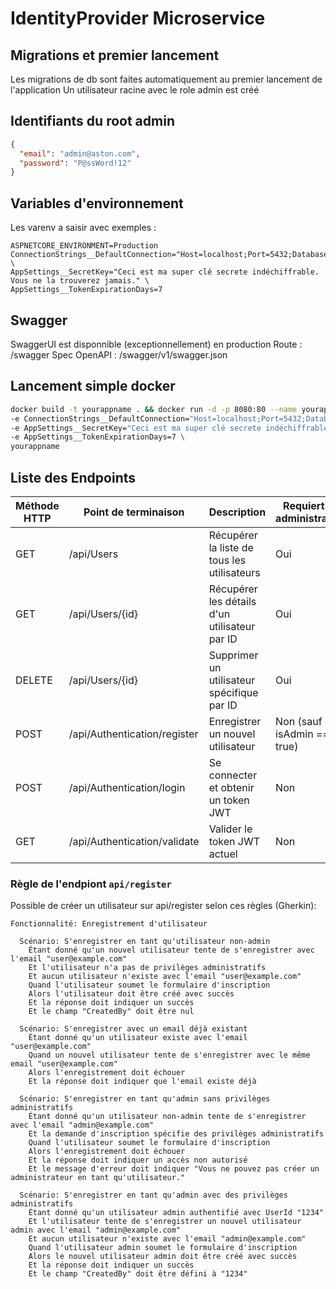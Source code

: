 ﻿# IdentityProvider Microservice

## Migrations et premier lancement
Les migrations de db sont faites automatiquement au premier lancement de l'application
Un utilisateur racine avec le role admin est créé

## Identifiants du root admin
```json
{
  "email": "admin@aston.com",
  "password": "P@ssWord!12"
}
```

## Variables d'environnement
Les varenv a saisir avec exemples :
```
ASPNETCORE_ENVIRONMENT=Production
ConnectionStrings__DefaultConnection="Host=localhost;Port=5432;Database=mydatabase;Username=myuser;Password=mysecretpassword" \
AppSettings__SecretKey="Ceci est ma super clé secrete indéchiffrable. Vous ne la trouverez jamais." \
AppSettings__TokenExpirationDays=7
```

## Swagger
SwaggerUI est disponnible (exceptionnellement) en production
Route : /swagger
Spec OpenAPI : /swagger/v1/swagger.json


## Lancement simple docker
```sh
docker build -t yourappname . && docker run -d -p 8080:80 --name yourappname \
-e ConnectionStrings__DefaultConnection="Host=localhost;Port=5432;Database=mydatabase;Username=myuser;Password=mysecretpassword" \
-e AppSettings__SecretKey="Ceci est ma super clé secrete indéchiffrable. Vous ne la trouverez jamais." \
-e AppSettings__TokenExpirationDays=7 \
yourappname
```

## Liste des Endpoints

| Méthode HTTP | Point de terminaison              | Description                                  | Requiert un administrateur |
|--------------|-----------------------------------|----------------------------------------------|----------------------------|
| GET          | /api/Users                        | Récupérer la liste de tous les utilisateurs  | Oui                        |
| GET          | /api/Users/{id}                   | Récupérer les détails d'un utilisateur par ID| Oui                        |
| DELETE       | /api/Users/{id}                   | Supprimer un utilisateur spécifique par ID   | Oui                        |
| POST         | /api/Authentication/register      | Enregistrer un nouvel utilisateur            | Non (sauf si isAdmin == true)   |
| POST         | /api/Authentication/login         | Se connecter et obtenir un token JWT         | Non                        |
| GET          | /api/Authentication/validate      | Valider le token JWT actuel                  | Non                        |


### Règle de l'endpiont `api/register`
Possible de créer un utilisateur sur api/register selon ces règles (Gherkin):

```gherkin
Fonctionnalité: Enregistrement d'utilisateur

  Scénario: S'enregistrer en tant qu'utilisateur non-admin
    Étant donné qu'un nouvel utilisateur tente de s'enregistrer avec l'email "user@example.com"
    Et l'utilisateur n'a pas de privilèges administratifs
    Et aucun utilisateur n'existe avec l'email "user@example.com"
    Quand l'utilisateur soumet le formulaire d'inscription
    Alors l'utilisateur doit être créé avec succès
    Et la réponse doit indiquer un succès
    Et le champ "CreatedBy" doit être nul

  Scénario: S'enregistrer avec un email déjà existant
    Étant donné qu'un utilisateur existe avec l'email "user@example.com"
    Quand un nouvel utilisateur tente de s'enregistrer avec le même email "user@example.com"
    Alors l'enregistrement doit échouer
    Et la réponse doit indiquer que l'email existe déjà

  Scénario: S'enregistrer en tant qu'admin sans privilèges administratifs
    Étant donné qu'un utilisateur non-admin tente de s'enregistrer avec l'email "admin@example.com"
    Et la demande d'inscription spécifie des privilèges administratifs
    Quand l'utilisateur soumet le formulaire d'inscription
    Alors l'enregistrement doit échouer
    Et la réponse doit indiquer un accès non autorisé
    Et le message d'erreur doit indiquer "Vous ne pouvez pas créer un administrateur en tant qu'utilisateur."

  Scénario: S'enregistrer en tant qu'admin avec des privilèges administratifs
    Étant donné qu'un utilisateur admin authentifié avec UserId "1234"
    Et l'utilisateur tente de s'enregistrer un nouvel utilisateur admin avec l'email "admin@example.com"
    Et aucun utilisateur n'existe avec l'email "admin@example.com"
    Quand l'utilisateur admin soumet le formulaire d'inscription
    Alors le nouvel utilisateur admin doit être créé avec succès
    Et la réponse doit indiquer un succès
    Et le champ "CreatedBy" doit être défini à "1234"

```